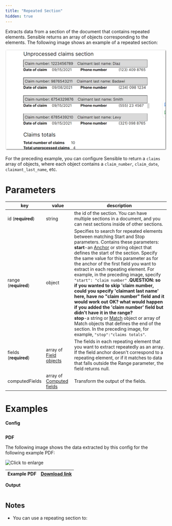 ```yaml
---
title: "Repeated Section"
hidden: true
---
```


Extracts data from a section of the document that contains repeated elements. Sensible returns an array of objects corresponding to the elements. The following image shows an example of a repeated section:

![](https://raw.githubusercontent.com/sensible-hq/sensible-docs/main/readme-sync/assets/v0/images/final/repeated_sections.png)

For the preceding example, you can configure Sensible to return a `claims` array of objects, where each object contains a `claim_number`, `claim_date`, `claimant_last_name`, etc.

Parameters
====


| key                   | value                                            | description                                                  |
| --------------------- | ------------------------------------------------ | ------------------------------------------------------------ |
| id (**required**)     | string                                           | the id of the section. You can have multiple sections in a document, and you can nest sections inside of other sections. |
| range  (**required**) | object                                           | Specifies to search for repeated elements between matching Start and Stop parameters. Contains these parameters:<br/>**start**-an [Anchor](doc:anchor) or string object that defines the start of the section. Specify the same value for this parameter as for the anchor of the first field you want to extract in each repeating element. For example, in the preceding image, specify `"start": "claim number"`  .**QUESTION: so if you wanted to skip 'claim number, could you specify 'claimant last name' here, have no "claim number" field and it would work out OK? what would happen if you added the 'claim number' field but didn't have it in the range?** <br/> **stop**-a string or [Match](doc:match) object or array of Match objects that defines the end of the section. In the preceding image, for example, `"stop":"claims totals"`.<br/> |
| fields (**required**) | array of [Field objects](doc:field-query-object) | The fields in each repeating element that you want to extract repeatedly as an array.  If the field anchor doesn't correspond to a repeating element, or if it matches to data that falls outside the Range parameter, the field returns null. |
| computedFields        | array of [Computed fields](doc:computed-field-methods)  | Transform the output of the fields.                          |

Examples
====

**Config**

```json

```

**PDF**

The following image shows the data extracted by this config for the following example PDF:

![Click to enlarge](https://raw.githubusercontent.com/sensible-hq/sensible-docs/main/readme-sync/assets/v0/images/final/tbd.png)

| Example PDF | [Download link](https://raw.githubusercontent.com/sensible-hq/sensible-docs/main/readme-sync/assets/v0/pdfs/row_column.pdf) |
| ------------------- | ------------------------------------------------------------ |

**Output**

```json

```

Notes
-----

- You can use a repeating section to: 